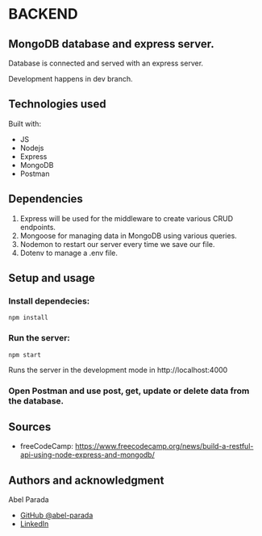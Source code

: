 # BACKEND

## MongoDB database and express server.

Database is connected and served with an express server.

Development happens in dev branch.

## Technologies used

Built with:

- JS
- Nodejs
- Express
- MongoDB
- Postman

## Dependencies

1. Express will be used for the middleware to create various CRUD endpoints.
2. Mongoose for managing data in MongoDB using various queries.
3. Nodemon to restart our server every time we save our file.
4. Dotenv to manage a .env file.

## Setup and usage

### Install dependecies:

```shell
npm install
```

### Run the server:

```shell
npm start
```

Runs the server in the development mode in http://localhost:4000

### Open Postman and use post, get, update or delete data from the database.

## Sources

- freeCodeCamp: https://www.freecodecamp.org/news/build-a-restful-api-using-node-express-and-mongodb/

## Authors and acknowledgment

Abel Parada

- [GitHub @abel-parada](https://github.com/abel-parada)
- [LinkedIn](https://www.linkedin.com/in/abelparadamillan/)
